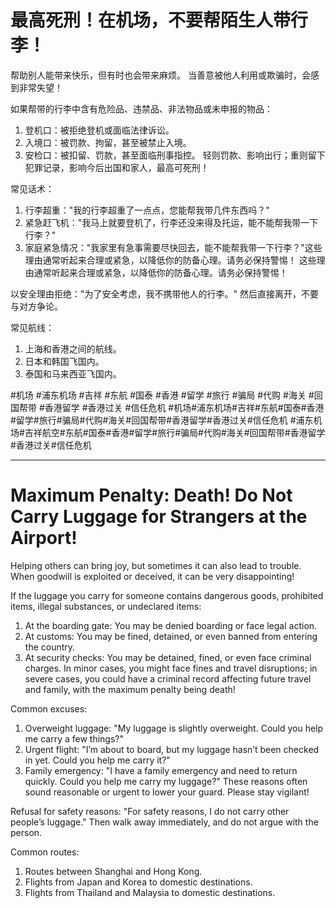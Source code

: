 # 最高死刑！在机场，不要帮陌生人带行李！

帮助别人能带来快乐，但有时也会带来麻烦。
当善意被他人利用或欺骗时，会感到非常失望！

如果帮带的行李中含有危险品、违禁品、非法物品或未申报的物品：
1. 登机口：被拒绝登机或面临法律诉讼。
2. 入境口：被罚款、拘留，甚至被禁止入境。
3. 安检口：被扣留、罚款，甚至面临刑事指控。
轻则罚款、影响出行；重则留下犯罪记录，影响今后出国和家人，最高可死刑！

常见话术：
1. 行李超重："我的行李超重了一点点，您能帮我带几件东西吗？"
2. 紧急赶飞机："我马上就要登机了，行李还没来得及托运，能不能帮我带一下行李？"
3. 家庭紧急情况："我家里有急事需要尽快回去，能不能帮我带一下行李？"这些理由通常听起来合理或紧急，以降低你的防备心理。请务必保持警惕！
这些理由通常听起来合理或紧急，以降低你的防备心理。请务必保持警惕！

以安全理由拒绝："为了安全考虑，我不携带他人的行李。"
然后直接离开，不要与对方争论。

常见航线：
1. 上海和香港之间的航线。
2. 日本和韩国飞国内。
3. 泰国和马来西亚飞国内。

#机场 #浦东机场 #吉祥 #东航 #国泰 #香港 #留学 #旅行 #骗局 #代购 #海关 #回国帮带 #香港留学 #香港过关 #信任危机
#机场#浦东机场#吉祥#东航#国泰#香港#留学#旅行#骗局#代购#海关#回国帮带#香港留学#香港过关#信任危机
#浦东机场#吉祥航空#东航#国泰#香港#留学#旅行#骗局#代购#海关#回国帮带#香港留学#香港过关#信任危机

---

# Maximum Penalty: Death! Do Not Carry Luggage for Strangers at the Airport!

Helping others can bring joy, but sometimes it can also lead to trouble. When goodwill is exploited or deceived, it can be very disappointing!

If the luggage you carry for someone contains dangerous goods, prohibited items, illegal substances, or undeclared items:
1. At the boarding gate: You may be denied boarding or face legal action.
2. At customs: You may be fined, detained, or even banned from entering the country.
3. At security checks: You may be detained, fined, or even face criminal charges.
In minor cases, you might face fines and travel disruptions; in severe cases, you could have a criminal record affecting future travel and family, with the maximum penalty being death!

Common excuses:
1. Overweight luggage: "My luggage is slightly overweight. Could you help me carry a few things?"
2. Urgent flight: "I’m about to board, but my luggage hasn’t been checked in yet. Could you help me carry it?"
3. Family emergency: "I have a family emergency and need to return quickly. Could you help me carry my luggage?"
These reasons often sound reasonable or urgent to lower your guard. Please stay vigilant!

Refusal for safety reasons: "For safety reasons, I do not carry other people’s luggage."
Then walk away immediately, and do not argue with the person.

Common routes:
1. Routes between Shanghai and Hong Kong.
2. Flights from Japan and Korea to domestic destinations.
3. Flights from Thailand and Malaysia to domestic destinations.
